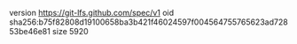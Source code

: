 version https://git-lfs.github.com/spec/v1
oid sha256:b75f82808d19100658ba3b421f46024597f004564755765623ad72853be46e81
size 5920
